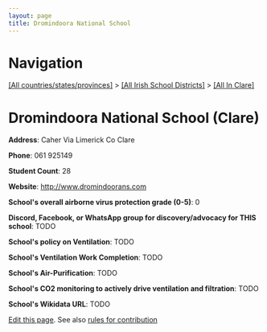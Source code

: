 ```yaml
---
layout: page
title: Dromindoora National School
---
```

# Navigation

[[All countries/states/provinces]](../../..) > [[All Irish School Districts]](../..) > [[All In Clare]](..)

# Dromindoora National School (Clare)

**Address**: Caher Via Limerick Co Clare

**Phone**: 061 925149

**Student Count**: 28

**Website**: <http://www.dromindoorans.com>

**School's overall airborne virus protection grade (0-5)**: 0

**Discord, Facebook, or WhatsApp group for discovery/advocacy for THIS school**: TODO

**School's policy on Ventilation**: TODO

**School's Ventilation Work Completion**: TODO

**School's Air-Purification**: TODO

**School's CO2 monitoring to actively drive ventilation and filtration**: TODO

**School's Wikidata URL**: TODO


[Edit this page](https://github.com/ventilate-schools/Ireland/edit/main/./Clare/Dromindoora_National_School.md). See also [rules for contribution](../../../contribution-rules/)